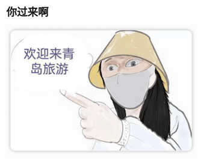 # 你过来啊

![iShot_2024-09-26_11.21.07](https://raw.githubusercontent.com/pptfz/picgo-images/master/img/iShot_2024-09-26_11.21.07.png)
